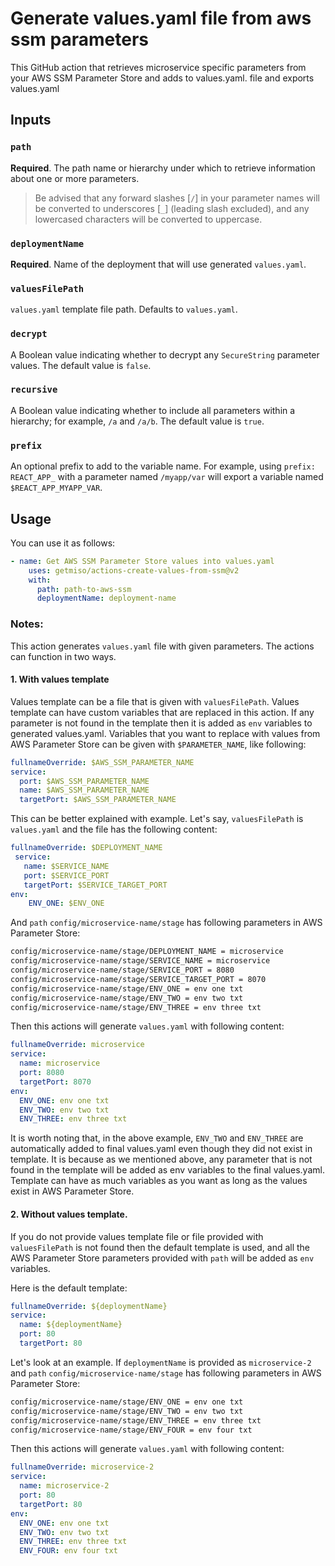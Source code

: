 # Generate values.yaml file from aws ssm parameters

This GitHub action that retrieves microservice specific parameters from your AWS SSM Parameter Store and adds to values.yaml. file and exports values.yaml

## Inputs

### `path`

**Required**. The path name or hierarchy under which to retrieve information about one or more parameters.

> Be advised that any forward slashes [`/`] in your parameter names will be converted to underscores [`_`] (leading slash excluded), and any lowercased characters will be converted to uppercase.

### `deploymentName`

**Required**. Name of the deployment that will use generated `values.yaml`.

### `valuesFilePath`

`values.yaml` template file path. Defaults to `values.yaml`.

### `decrypt`

A Boolean value indicating whether to decrypt any `SecureString` parameter values. The default value is `false`.

### `recursive`

A Boolean value indicating whether to include all parameters within a hierarchy; for example, `/a` and `/a/b`. The default value is `true`.

### `prefix`

An optional prefix to add to the variable name. For example, using `prefix: REACT_APP_` with a parameter named `/myapp/var` will export a variable named `$REACT_APP_MYAPP_VAR`.

## Usage

You can use it as follows:

```yaml
- name: Get AWS SSM Parameter Store values into values.yaml
    uses: getmiso/actions-create-values-from-ssm@v2
    with:
      path: path-to-aws-ssm
      deploymentName: deployment-name
```

### Notes:

This action generates `values.yaml` file with given parameters.
The actions can function in two ways.

#### 1. With values template

Values template can be a file that is given with `valuesFilePath`. Values template can have custom variables that are replaced in this action. If any parameter is not found in the template then it is added as `env` variables to generated values.yaml. Variables that you want to replace with values from AWS Parameter Store can be given with `$PARAMETER_NAME`, like following:

```yaml
fullnameOverride: $AWS_SSM_PARAMETER_NAME
service:
  port: $AWS_SSM_PARAMETER_NAME
  name: $AWS_SSM_PARAMETER_NAME
  targetPort: $AWS_SSM_PARAMETER_NAME
```

This can be better explained with example. Let's say, `valuesFilePath` is `values.yaml` and the file has the following content:

```yaml
fullnameOverride: $DEPLOYMENT_NAME
 service:
   name: $SERVICE_NAME
   port: $SERVICE_PORT
   targetPort: $SERVICE_TARGET_PORT
env:
    ENV_ONE: $ENV_ONE
```

And `path` `config/microservice-name/stage` has following parameters in AWS Parameter Store:

```bash
config/microservice-name/stage/DEPLOYMENT_NAME = microservice
config/microservice-name/stage/SERVICE_NAME = microservice
config/microservice-name/stage/SERVICE_PORT = 8080
config/microservice-name/stage/SERVICE_TARGET_PORT = 8070
config/microservice-name/stage/ENV_ONE = env one txt
config/microservice-name/stage/ENV_TWO = env two txt
config/microservice-name/stage/ENV_THREE = env three txt
```

Then this actions will generate `values.yaml` with following content:

```yaml
fullnameOverride: microservice
service:
  name: microservice
  port: 8080
  targetPort: 8070
env:
  ENV_ONE: env one txt
  ENV_TWO: env two txt
  ENV_THREE: env three txt
```

It is worth noting that, in the above example, `ENV_TWO` and `ENV_THREE` are automatically added to final values.yaml even though they did not exist in template. It is because as we mentioned above, any parameter that is not found in the template will be added as env variables to the final values.yaml. Template can have as much variables as you want as long as the values exist in AWS Parameter Store.

#### 2. Without values template.

If you do not provide values template file or file provided with `valuesFilePath` is not found then the default template is used, and all the AWS Parameter Store parameters provided with `path` will be added as `env` variables.

Here is the default template:

```yaml
fullnameOverride: ${deploymentName}
service:
  name: ${deploymentName}
  port: 80
  targetPort: 80
```

Let's look at an example. If `deploymentName` is provided as `microservice-2` and `path` `config/microservice-name/stage` has following parameters in AWS Parameter Store:

```bash
config/microservice-name/stage/ENV_ONE = env one txt
config/microservice-name/stage/ENV_TWO = env two txt
config/microservice-name/stage/ENV_THREE = env three txt
config/microservice-name/stage/ENV_FOUR = env four txt
```

Then this actions will generate `values.yaml` with following content:

```yaml
fullnameOverride: microservice-2
service:
  name: microservice-2
  port: 80
  targetPort: 80
env:
  ENV_ONE: env one txt
  ENV_TWO: env two txt
  ENV_THREE: env three txt
  ENV_FOUR: env four txt
```
